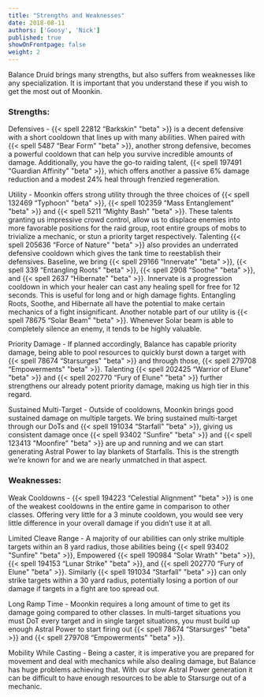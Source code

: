 ```yaml
---
title: "Strengths and Weaknesses"
date: 2018-08-11
authors: ['Goosy', 'Nick']
published: true
showOnFrontpage: false
weight: 2
---
```


Balance Druid brings many strengths, but also suffers from weaknesses like any specialization. It is important that you understand these if you wish to get the most out of Moonkin. 

### Strengths:

Defensives - {{< spell 22812 “Barkskin" "beta" >}} is a decent defensive with a short cooldown that lines up with many abilities. When paired with {{< spell 5487 “Bear Form" "beta" >}}, another strong defensive, becomes a powerful cooldown that can help you survive incredible amounts of damage. Additionally, you have the go-to raiding talent, {{< spell 197491 “Guardian Affinity" "beta" >}}, which offers another a passive 6% damage reduction and a modest 24% heal through frenzied regeneration.

Utility - Moonkin offers strong utility through the three choices of {{< spell 132469 “Typhoon" "beta" >}}, {{< spell 102359 “Mass Entanglement" "beta" >}} and {{< spell 5211 “Mighty Bash" "beta" >}}. These talents granting us impressive crowd control, allow us to displace enemies into more favorable positions for the raid group, root entire groups of mobs to trivialize a mechanic, or stun a priority target respectively. Talenting {{< spell 205636 “Force of Nature" "beta" >}} also provides an underrated defensive cooldown which gives the tank time to reestablish their defensives. Baseline, we bring {{< spell 29166 “Innervate" "beta" >}}, {{< spell 339 “Entangling Roots" "beta" >}}, {{< spell 2908 “Soothe" "beta" >}}, and {{< spell 2637 “Hibernate" "beta" >}}. Innervate is a progression cooldown in which your healer can cast any healing spell for free for 12 seconds. This is useful for long and or high damage fights. Entangling Roots, Soothe, and Hibernate all have the potential to make certain mechanics of a fight insignificant. Another notable part of our utility is {{< spell 78675 “Solar Beam" "beta" >}}. Whenever Solar beam is able to completely silence an enemy, it tends to be highly valuable.

Priority Damage - If planned accordingly, Balance has capable priority damage, being able to pool resources to quickly burst down a target with {{< spell 78674 “Starsurges" "beta" >}} and through those, {{< spell 279708 “Empowerments" "beta" >}}. Talenting {{< spell 202425 “Warrior of Elune" "beta" >}} and {{< spell 202770 “Fury of Elune" "beta" >}} further strengthens our already potent priority damage, making us high tier in this regard.

Sustained Multi-Target - Outside of cooldowns, Moonkin brings good sustained damage on multiple targets. We bring sustained multi-target through our DoTs and {{< spell 191034 “Starfall" "beta" >}}, giving us consistent damage once {{< spell 93402 "Sunfire" "beta" >}} and {{< spell 123413 "Moonfire" "beta" >}} are up and running and we can start generating Astral Power to lay blankets of Starfalls. This is the strength we’re known for and we are nearly unmatched in that aspect.

### Weaknesses:

Weak Cooldowns - {{< spell 194223 “Celestial Alignment" "beta" >}} is one of the weakest cooldowns in the entire game in comparison to other classes. Offering very little for a 3 minute cooldown, you would see very little difference in your overall damage if you didn’t use it at all.

Limited Cleave Range - A majority of our abilities can only strike multiple targets within an 8 yard radius, those abilities being {{< spell 93402 "Sunfire" "beta" >}}, Empowered {{< spell 190984 “Solar Wrath" "beta" >}}, {{< spell 194153 “Lunar Strike" "beta" >}}, and {{< spell 202770 “Fury of Elune" "beta" >}}. Similarly {{< spell 191034 “Starfall" "beta" >}} can only strike targets within a 30 yard radius, potentially losing a portion of our damage if targets in a fight are too spread out.

Long Ramp Time - Moonkin requires a long amount of time to get its damage going compared to other classes. In multi-target situations you must DoT every target and in single target situations, you must build up enough Astral Power to start firing out {{< spell 78674 “Starsurges" "beta" >}} and {{< spell 279708 “Empowerments" "beta" >}}.

Mobility While Casting - Being a caster, it is imperative you are prepared for movement and deal with mechanics while also dealing damage, but Balance has huge problems achieving that. With our slow Astral Power generation it can be difficult to have enough resources to be able to Starsurge out of a mechanic.
